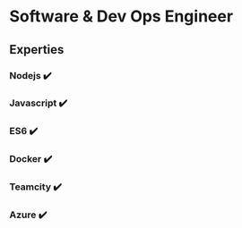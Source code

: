 # Software & Dev Ops Engineer

## Experties

### Nodejs :heavy_check_mark:

### Javascript :heavy_check_mark:

### ES6 :heavy_check_mark:

### Docker :heavy_check_mark:

### Teamcity :heavy_check_mark:

### Azure :heavy_check_mark:
